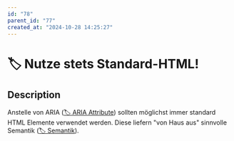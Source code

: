```yaml
---
id: "78"
parent_id: "77"
created_at: "2024-10-28 14:25:27"
---
```


# 🏷️ Nutze stets Standard-HTML!

## Description

Anstelle von ARIA ([🏷️ ARIA Attribute](/en/tags//aria-attribute)) sollten möglichst immer standard HTML Elemente verwendet werden. Diese liefern "von Haus aus" sinnvolle Semantik ([🏷️ Semantik](/en/tags/techniken/semantik)).
